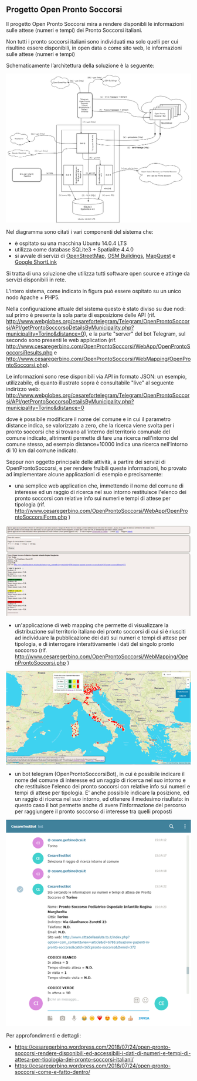 ## Progetto Open Pronto Soccorsi

Il progetto Open Pronto Soccorsi mira a rendere disponibli le informazioni sulle attese (numeri e tempi) dei Pronto Soccorsi italiani.

Non tutti i pronto soccorsi italiani sono individuati ma solo quelli per cui risultino essere disponibili, in open data o come sito web, le informazioni sulle attese (numeri e tempi)

Schematicamente l’architettura della soluzione è la seguente:

![Architettura](Doc/Architettura.png)

Nel diagramma sono citati i vari componenti del sistema che:

- è ospitato su una macchina Ubuntu 14.0.4 LTS
- utilizza come database SQLite3 + Spatialite 4.4.0
- si avvale di servizi di [OpenStreetMap](http://www.openstreetmap.org), [OSM Buildings](https://osmbuildings.org/), [MapQuest](https://www.mapquest.com/) e [Google ShortLink](https://goo.gl/)

Si tratta di una soluzione che utilizza tutti software open source e attinge da servizi disponibili in rete.

L'intero sistema, come indicato in figura può essere ospitato su un unico nodo Apache + PHP5.

Nella configurazione attuale del sistema questo è stato diviso su due nodi: sul primo è presente la sola parte di esposizione delle API (rif. http://www.webglobes.org/cesarefortelegram/Telegram/OpenProntoSoccorsi/API/getProntoSoccorsoDetailsByMunicipality.php?municipality=Torino&distance=0), e la parte "server" del bot Telegram, sul secondo sono presenti le web application (rif. http://www.cesaregerbino.com/OpenProntoSoccorsi/WebApp/OpenProntoSoccorsiResults.php e http://www.cesaregerbino.com/OpenProntoSoccorsi/WebMapping/OpenProntoSoccorsi.php).

Le informazioni sono rese disponibili via API in formato JSON: un esempio, utilizzabile, di quanto illustrato sopra è consultabile "live" al seguente indirizzo web:
http://www.webglobes.org/cesarefortelegram/Telegram/OpenProntoSoccorsi/API/getProntoSoccorsoDetailsByMunicipality.php?municipality=Torino&distance=0

dove è possibile modificare il nome del comune e in cui il parametro distance indica, se valorizzato a zero, che la ricerca viene svolta per i pronto soccorsi che si trovano all'interno del territorio comunale del comune indicato, altrimenti permette di fare una ricerca nell'intorno del comune stesso, ad esempio distance=10000 indica una ricerca nell'intorno di 10 km dal comune indicato.

Seppur non oggetto principale delle attività, a partire dei servizi di OpenProntoSoccorsi, e per rendere fruibili queste informazioni, ho provato ad implementare alcune applicazioni di esempio e precisamente:

- una semplice web application che, immettendo il nome del comune di interesse ed un raggio di ricerca nel suo intorno restituisce l'elenco dei pronto soccorsi con relative info sui numeri e tempi di attese per tipologia (rif. http://www.cesaregerbino.com/OpenProntoSoccorsi/WebApp/OpenProntoSoccorsiForm.php )

![Open Pronto Soccorsi WebApp](Doc/openprontosoccorsiwebapp.png)

- un'applicazione di web mapping che permette di visualizzare la distribuzione sul territorio italiano dei pronto soccorsi di cui si è riusciti ad individuare la pubblicazione dei dati sui numeri e tempi di attese per tipologia, e di interrogare interattivamente i dati del singolo pronto soccorso (rif. http://www.cesaregerbino.com/OpenProntoSoccorsi/WebMapping/OpenProntoSoccorsi.php )

![Open Pronto Soccorsi WebMapping](Doc/openprontosoccorsiwebmapping.png)

- un bot telegram (OpenProntoSoccorsiBot), in cui è possibile indicare il nome del comune di interesse ed un raggio di ricerca nel suo intorno e che restituisce l'elenco dei pronto soccorsi con relative info sui numeri e tempi di attese per tipologia. E' anche possibile indicare la posizione, ed un raggio di ricerca nel suo intorno, ed ottenere il medesimo risultato: in questo caso il bot permette anche di avere l'informazione del percorso per raggiungere il pronto soccorso di interesse tra quelli proposti

![Open Pronto Soccorsi Telegram Bot](Doc/openprontosoccorsibot.png)

Per approfondimenti e dettagli:
- https://cesaregerbino.wordpress.com/2018/07/24/open-pronto-soccorsi-rendere-disponibili-ed-accessibili-i-dati-di-numeri-e-tempi-di-attesa-per-tipologia-dei-pronto-soccorsi-italiani/
- https://cesaregerbino.wordpress.com/2018/07/24/open-pronto-soccorsi-come-e-fatto-dentro/
